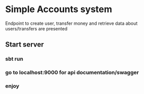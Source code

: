 # Simple Accounts system

Endpoint to create user, transfer money and retrieve data about users/transfers are presented

## Start server

### sbt run
### go to localhost:9000 for api documentation/swagger
### enjoy
